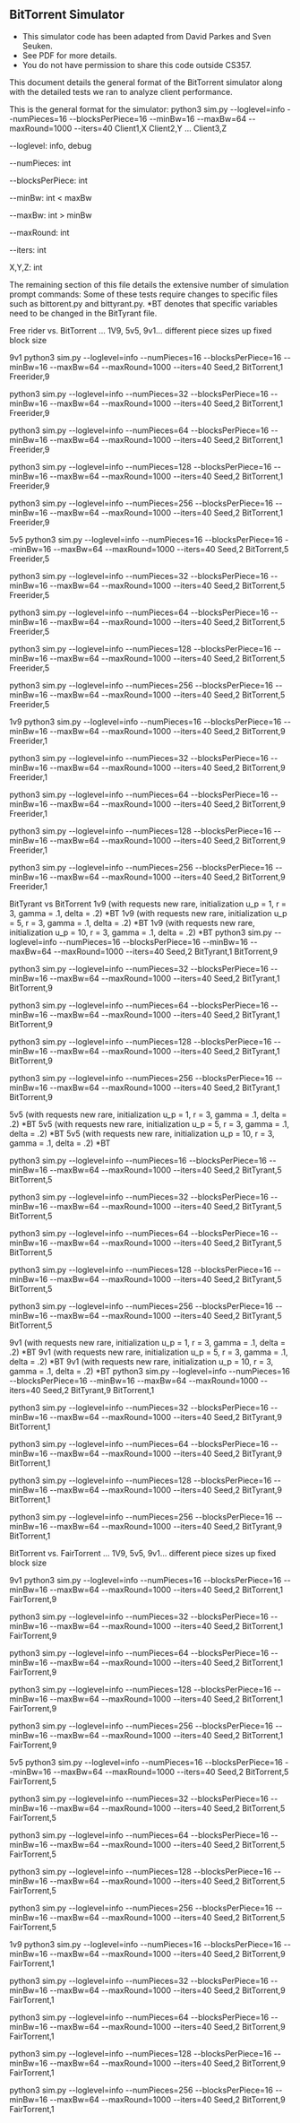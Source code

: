 ## BitTorrent Simulator 

* This simulator code has been adapted from David Parkes and Sven Seuken.
* See PDF for more details.  
* You do not have permission to share this code outside CS357.

This document details the general format of the BitTorrent simulator along with the detailed tests we ran to analyze client performance. 

This is the general format for the simulator:
python3 sim.py --loglevel=info --numPieces=16 --blocksPerPiece=16 --minBw=16 --maxBw=64 --maxRound=1000 --iters=40 Client1,X Client2,Y ... Client3,Z 

--loglevel: info, debug

--numPieces: int

--blocksPerPiece: int 

--minBw: int < maxBw

--maxBw: int > minBw

--maxRound: int

--iters: int

X,Y,Z: int

The remaining section of this file details the extensive number of  simulation prompt commands: Some of these tests require changes to specific files such as bittorent.py and bittyrant.py. *BT denotes that specific variables need to be changed in the BitTyrant file. 

Free rider vs. BitTorrent … 1V9, 5v5, 9v1… different piece sizes up fixed block size

9v1
python3 sim.py --loglevel=info --numPieces=16 --blocksPerPiece=16 --minBw=16 --maxBw=64 --maxRound=1000 --iters=40 Seed,2 BitTorrent,1 Freerider,9

python3 sim.py --loglevel=info --numPieces=32 --blocksPerPiece=16 --minBw=16 --maxBw=64 --maxRound=1000 --iters=40 Seed,2 BitTorrent,1 Freerider,9

python3 sim.py --loglevel=info --numPieces=64 --blocksPerPiece=16 --minBw=16 --maxBw=64 --maxRound=1000 --iters=40 Seed,2 BitTorrent,1 Freerider,9

python3 sim.py --loglevel=info --numPieces=128 --blocksPerPiece=16 --minBw=16 --maxBw=64 --maxRound=1000 --iters=40 Seed,2 BitTorrent,1 Freerider,9

python3 sim.py --loglevel=info --numPieces=256 --blocksPerPiece=16 --minBw=16 --maxBw=64 --maxRound=1000 --iters=40 Seed,2 BitTorrent,1 Freerider,9


5v5
python3 sim.py --loglevel=info --numPieces=16 --blocksPerPiece=16 --minBw=16 --maxBw=64 --maxRound=1000 --iters=40 Seed,2 BitTorrent,5 Freerider,5

python3 sim.py --loglevel=info --numPieces=32 --blocksPerPiece=16 --minBw=16 --maxBw=64 --maxRound=1000 --iters=40 Seed,2 BitTorrent,5 Freerider,5

python3 sim.py --loglevel=info --numPieces=64 --blocksPerPiece=16 --minBw=16 --maxBw=64 --maxRound=1000 --iters=40 Seed,2 BitTorrent,5 Freerider,5

python3 sim.py --loglevel=info --numPieces=128 --blocksPerPiece=16 --minBw=16 --maxBw=64 --maxRound=1000 --iters=40 Seed,2 BitTorrent,5 Freerider,5

python3 sim.py --loglevel=info --numPieces=256 --blocksPerPiece=16 --minBw=16 --maxBw=64 --maxRound=1000 --iters=40 Seed,2 BitTorrent,5 Freerider,5

1v9
python3 sim.py --loglevel=info --numPieces=16 --blocksPerPiece=16 --minBw=16 --maxBw=64 --maxRound=1000 --iters=40 Seed,2 BitTorrent,9 Freerider,1

python3 sim.py --loglevel=info --numPieces=32 --blocksPerPiece=16 --minBw=16 --maxBw=64 --maxRound=1000 --iters=40 Seed,2 BitTorrent,9 Freerider,1

python3 sim.py --loglevel=info --numPieces=64 --blocksPerPiece=16 --minBw=16 --maxBw=64 --maxRound=1000 --iters=40 Seed,2 BitTorrent,9 Freerider,1

python3 sim.py --loglevel=info --numPieces=128 --blocksPerPiece=16 --minBw=16 --maxBw=64 --maxRound=1000 --iters=40 Seed,2 BitTorrent,9 Freerider,1


python3 sim.py --loglevel=info --numPieces=256 --blocksPerPiece=16 --minBw=16 --maxBw=64 --maxRound=1000 --iters=40 Seed,2 BitTorrent,9 Freerider,1

BitTyrant vs BitTorrent
1v9 (with requests new rare, initialization u_p = 1, r = 3, gamma = .1, delta = .2) *BT
1v9 (with requests new rare, initialization u_p = 5, r = 3, gamma = .1, delta = .2) *BT
1v9 (with requests new rare, initialization u_p = 10, r = 3, gamma = .1, delta = .2) *BT
python3 sim.py --loglevel=info --numPieces=16 --blocksPerPiece=16 --minBw=16 --maxBw=64 --maxRound=1000 --iters=40 Seed,2 BitTyrant,1 BitTorrent,9

python3 sim.py --loglevel=info --numPieces=32 --blocksPerPiece=16 --minBw=16 --maxBw=64 --maxRound=1000 --iters=40 Seed,2 BitTyrant,1 BitTorrent,9

python3 sim.py --loglevel=info --numPieces=64 --blocksPerPiece=16 --minBw=16 --maxBw=64 --maxRound=1000 --iters=40 Seed,2 BitTyrant,1 BitTorrent,9

python3 sim.py --loglevel=info --numPieces=128 --blocksPerPiece=16 --minBw=16 --maxBw=64 --maxRound=1000 --iters=40 Seed,2 BitTyrant,1 BitTorrent,9

python3 sim.py --loglevel=info --numPieces=256 --blocksPerPiece=16 --minBw=16 --maxBw=64 --maxRound=1000 --iters=40 Seed,2 BitTyrant,1 BitTorrent,9


5v5 (with requests new rare, initialization u_p = 1, r = 3, gamma = .1, delta = .2) *BT
5v5 (with requests new rare, initialization u_p = 5, r = 3, gamma = .1, delta = .2) *BT
5v5 (with requests new rare, initialization u_p = 10, r = 3, gamma = .1, delta = .2) *BT

python3 sim.py --loglevel=info --numPieces=16 --blocksPerPiece=16 --minBw=16 --maxBw=64 --maxRound=1000 --iters=40 Seed,2 BitTyrant,5 BitTorrent,5

python3 sim.py --loglevel=info --numPieces=32 --blocksPerPiece=16 --minBw=16 --maxBw=64 --maxRound=1000 --iters=40 Seed,2 BitTyrant,5 BitTorrent,5

python3 sim.py --loglevel=info --numPieces=64 --blocksPerPiece=16 --minBw=16 --maxBw=64 --maxRound=1000 --iters=40 Seed,2 BitTyrant,5 BitTorrent,5

python3 sim.py --loglevel=info --numPieces=128 --blocksPerPiece=16 --minBw=16 --maxBw=64 --maxRound=1000 --iters=40 Seed,2 BitTyrant,5 BitTorrent,5

python3 sim.py --loglevel=info --numPieces=256 --blocksPerPiece=16 --minBw=16 --maxBw=64 --maxRound=1000 --iters=40 Seed,2 BitTyrant,5 BitTorrent,5

9v1 (with requests new rare, initialization u_p = 1, r = 3, gamma = .1, delta = .2) *BT
9v1 (with requests new rare, initialization u_p = 5, r = 3, gamma = .1, delta = .2) *BT
9v1 (with requests new rare, initialization u_p = 10, r = 3, gamma = .1, delta = .2) *BT
python3 sim.py --loglevel=info --numPieces=16 --blocksPerPiece=16 --minBw=16 --maxBw=64 --maxRound=1000 --iters=40 Seed,2 BitTyrant,9 BitTorrent,1

python3 sim.py --loglevel=info --numPieces=32 --blocksPerPiece=16 --minBw=16 --maxBw=64 --maxRound=1000 --iters=40 Seed,2 BitTyrant,9 BitTorrent,1

python3 sim.py --loglevel=info --numPieces=64 --blocksPerPiece=16 --minBw=16 --maxBw=64 --maxRound=1000 --iters=40 Seed,2 BitTyrant,9 BitTorrent,1

python3 sim.py --loglevel=info --numPieces=128 --blocksPerPiece=16 --minBw=16 --maxBw=64 --maxRound=1000 --iters=40 Seed,2 BitTyrant,9 BitTorrent,1


python3 sim.py --loglevel=info --numPieces=256 --blocksPerPiece=16 --minBw=16 --maxBw=64 --maxRound=1000 --iters=40 Seed,2 BitTyrant,9 BitTorrent,1


BitTorrent vs. FairTorrent … 1V9, 5v5, 9v1… different piece sizes up fixed block size

9v1
python3 sim.py --loglevel=info --numPieces=16 --blocksPerPiece=16 --minBw=16 --maxBw=64 --maxRound=1000 --iters=40 Seed,2 BitTorrent,1 FairTorrent,9

python3 sim.py --loglevel=info --numPieces=32 --blocksPerPiece=16 --minBw=16 --maxBw=64 --maxRound=1000 --iters=40 Seed,2 BitTorrent,1 FairTorrent,9

python3 sim.py --loglevel=info --numPieces=64 --blocksPerPiece=16 --minBw=16 --maxBw=64 --maxRound=1000 --iters=40 Seed,2 BitTorrent,1 FairTorrent,9

python3 sim.py --loglevel=info --numPieces=128 --blocksPerPiece=16 --minBw=16 --maxBw=64 --maxRound=1000 --iters=40 Seed,2 BitTorrent,1 FairTorrent,9

python3 sim.py --loglevel=info --numPieces=256 --blocksPerPiece=16 --minBw=16 --maxBw=64 --maxRound=1000 --iters=40 Seed,2 BitTorrent,1 FairTorrent,9


5v5
python3 sim.py --loglevel=info --numPieces=16 --blocksPerPiece=16 --minBw=16 --maxBw=64 --maxRound=1000 --iters=40 Seed,2 BitTorrent,5 FairTorrent,5

python3 sim.py --loglevel=info --numPieces=32 --blocksPerPiece=16 --minBw=16 --maxBw=64 --maxRound=1000 --iters=40 Seed,2 BitTorrent,5 FairTorrent,5

python3 sim.py --loglevel=info --numPieces=64 --blocksPerPiece=16 --minBw=16 --maxBw=64 --maxRound=1000 --iters=40 Seed,2 BitTorrent,5 FairTorrent,5

python3 sim.py --loglevel=info --numPieces=128 --blocksPerPiece=16 --minBw=16 --maxBw=64 --maxRound=1000 --iters=40 Seed,2 BitTorrent,5 FairTorrent,5

python3 sim.py --loglevel=info --numPieces=256 --blocksPerPiece=16 --minBw=16 --maxBw=64 --maxRound=1000 --iters=40 Seed,2 BitTorrent,5 FairTorrent,5

1v9
python3 sim.py --loglevel=info --numPieces=16 --blocksPerPiece=16 --minBw=16 --maxBw=64 --maxRound=1000 --iters=40 Seed,2 BitTorrent,9 FairTorrent,1

python3 sim.py --loglevel=info --numPieces=32 --blocksPerPiece=16 --minBw=16 --maxBw=64 --maxRound=1000 --iters=40 Seed,2 BitTorrent,9 FairTorrent,1

python3 sim.py --loglevel=info --numPieces=64 --blocksPerPiece=16 --minBw=16 --maxBw=64 --maxRound=1000 --iters=40 Seed,2 BitTorrent,9 FairTorrent,1

python3 sim.py --loglevel=info --numPieces=128 --blocksPerPiece=16 --minBw=16 --maxBw=64 --maxRound=1000 --iters=40 Seed,2 BitTorrent,9 FairTorrent,1


python3 sim.py --loglevel=info --numPieces=256 --blocksPerPiece=16 --minBw=16 --maxBw=64 --maxRound=1000 --iters=40 Seed,2 BitTorrent,9 FairTorrent,1
